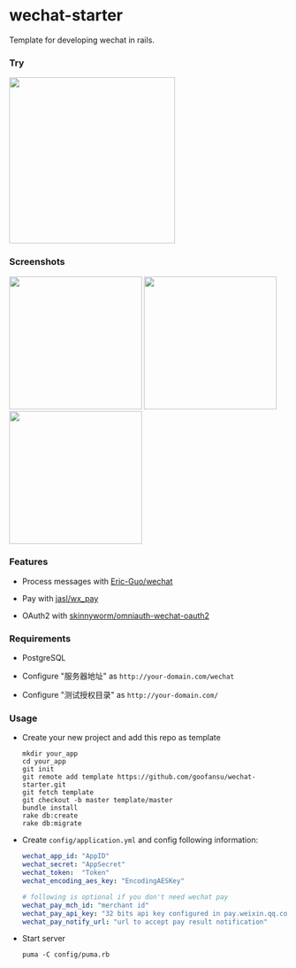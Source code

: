 # wechat-starter

Template for developing wechat in rails.

### Try

<img src="http://i.imgur.com/L8FBRGE.png" width="300">

### Screenshots

<img src="http://i.imgur.com/oFs1AzQ.png" width="240">
<img src="http://i.imgur.com/urwmWZv.png" width="240">
<img src="http://i.imgur.com/UPw6FRc.png" width="240">

### Features

* Process messages with [Eric-Guo/wechat](https://github.com/Eric-Guo/wechat)

* Pay with [jasl/wx_pay](https://github.com/jasl/wx_pay)

* OAuth2 with [skinnyworm/omniauth-wechat-oauth2](https://github.com/skinnyworm/omniauth-wechat-oauth2)

### Requirements

* PostgreSQL

* Configure "服务器地址" as `http://your-domain.com/wechat`

* Configure "测试授权目录" as `http://your-domain.com/`

### Usage

* Create your new project and add this repo as template

    ```
    mkdir your_app
    cd your_app
    git init
    git remote add template https://github.com/goofansu/wechat-starter.git
    git fetch template
    git checkout -b master template/master
    bundle install
    rake db:create
    rake db:migrate
    ```

* Create `config/application.yml` and config following information:

    ``` yaml
    wechat_app_id: "AppID"
    wechat_secret: "AppSecret"
    wechat_token:  "Token"
    wechat_encoding_aes_key: "EncodingAESKey"

    # following is optional if you don't need wechat pay
    wechat_pay_mch_id: "merchant id"
    wechat_pay_api_key: "32 bits api key configured in pay.weixin.qq.com"
    wechat_pay_notify_url: "url to accept pay result notification"
    ```

* Start server

    `puma -C config/puma.rb`
